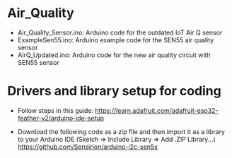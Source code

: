 # Air_Quality
- Air_Quality_Sensor.ino: Arduino code for the outdated IoT Air Q sensor
- ExampleSen55.ino: Arduino example code for the SEN55 air quality sensor
- AirQ_Updated.ino: Arduino code for the new air quality circuit with SEN55 sensor

# Drivers and library setup for coding
- Follow steps in this guide:
   https://learn.adafruit.com/adafruit-esp32-feather-v2/arduino-ide-setup

- Download the following code as a zip file and then import it as a library to your Arduino IDE (Sketch => Include Library => Add .ZIP Library...)
    https://github.com/Sensirion/arduino-i2c-sen5x

  
